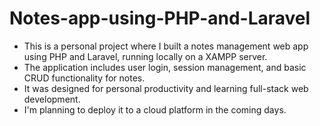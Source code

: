 # Notes-app-using-PHP-and-Laravel


- This is a personal project where I built a notes management web app using PHP and Laravel, running locally on a XAMPP server.  
- The application includes user login, session management, and basic CRUD functionality for notes.  
- It was designed for personal productivity and learning full-stack web development.  
- I'm planning to deploy it to a cloud platform in the coming days.
